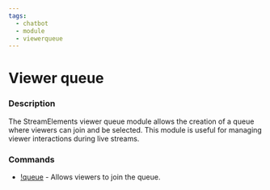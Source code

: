 ```yaml
---
tags:
  - chatbot
  - module
  - viewerqueue
---
```

# Viewer queue

### Description

The StreamElements viewer queue module allows the creation of a queue where viewers can join and be selected. This module is useful for managing viewer interactions during live streams.

### Commands

- [!queue](/chatbot/commands/default/queue) - Allows viewers to join the queue.
